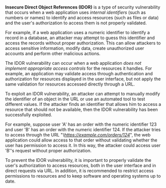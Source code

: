 **Insecure Direct Object References (IDOR)** is a type of security vulnerability that occurs when a web application uses *internal identifiers* (such as numbers or names) to identify and access resources (such as files or data) and the user's authorization to access them is not properly validated.

For example, if a web application uses a numeric identifier to identify a record in a database, an attacker may attempt to guess this identifier and access the records without proper authorization. This can allow attackers to access sensitive information, modify data, create unauthorized user accounts and perform other malicious actions.

The IDOR vulnerability can occur when a web application *does not implement appropriate access controls* for the resources it handles. For example, an application may validate access through authentication and authorization for resources displayed in the user interface, but not apply the same validation for resources accessed directly through a URL.

To exploit an IDOR vulnerability, an attacker can attempt to manually modify the identifier of an object in the URL or use an automated tool to test different values. If the attacker finds an identifier that allows him to access a resource that should not be available, then the IDOR vulnerability has been successfully exploited.

For example, suppose user 'A' has an order with the numeric identifier 123 and user 'B' has an order with the numeric identifier 124. If the attacker tries to access through the URL "*\https://example.com/orders/124*", the web application could allow access to that order without validating whether the user has permission to access it. In this way, the attacker could access user 'B''s request without proper authorization.

To prevent the IDOR vulnerability, it is important to properly validate the user's authorization to access resources, both in the user interface and in direct requests via URL. In addition, it is recommended to restrict access permissions to resources and to keep software and operating systems up to date.